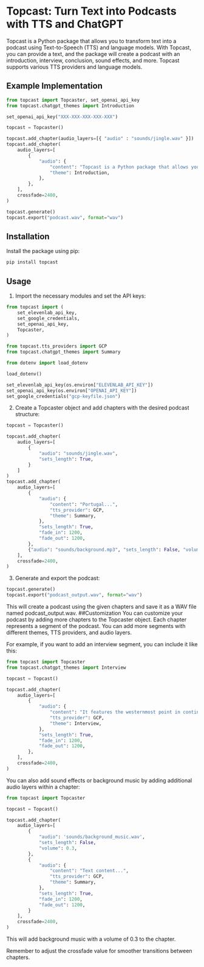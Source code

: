 # Topcast: Turn Text into Podcasts with TTS and ChatGPT

Topcast is a Python package that allows you to transform text into a podcast using Text-to-Speech (TTS) and language models. With Topcast, you can provide a text, and the package will create a podcast with an introduction, interview, conclusion, sound effects, and more. Topcast supports various TTS providers and language models.

## Example Implementation

```python
from topcast import Topcaster, set_openai_api_key
from topcast.chatgpt_themes import Introduction

set_openai_api_key("XXX-XXX-XXX-XXX-XXX")

topcast = Topcaster()

topcast.add_chapter(audio_layers=[{ "audio" : "sounds/jingle.wav" }])
topcast.add_chapter(
    audio_layers=[
        {
            "audio": {
                "content": "Topcast is a Python package that allows you to transform text into a podcast using Text-to-Speech (TTS) and language models. With Topcast, you can provide a text, and the package will create a podcast with an introduction, interview, conclusion, sound effects, and more. Topcast supports various TTS providers and language models.",
                "theme": Introduction,
            },
        },
    ],
    crossfade=2400,
)

topcast.generate()
topcast.export("podcast.wav", format="wav")


```

## Installation
Install the package using pip:

```bash
pip install topcast
```

## Usage

1. Import the necessary modules and set the API keys:

```python
from topcast import (
    set_elevenlab_api_key,
    set_google_credentials,
    set_openai_api_key,
    Topcaster,
)

from topcast.tts_providers import GCP
from topcast.chatgpt_themes import Summary

from dotenv import load_dotenv

load_dotenv()

set_elevenlab_api_key(os.environ["ELEVENLAB_API_KEY"])
set_openai_api_key(os.environ["OPENAI_API_KEY"])
set_google_credentials("gcp-keyfile.json")
```

2. Create a Topcaster object and add chapters with the desired podcast structure:

```python
topcast = Topcaster()

topcast.add_chapter(
    audio_layers=[
        {
            "audio": "sounds/jingle.wav",
            "sets_length": True,
        }
    ]
)
topcast.add_chapter(
    audio_layers=[
        {
            "audio": {
                "content": "Portugal...",
                "tts_provider": GCP,
                "theme": Summary,
            },
            "sets_length": True,
            "fade_in": 1200,
            "fade_out": 1200,
        },
        {"audio": "sounds/background.mp3", "sets_length": False, "volume": 0.5},
    ],
    crossfade=2400,
)

```

3. Generate and export the podcast:

```python
topcast.generate()
topcast.export("podcast_output.wav", format="wav")
```
This will create a podcast using the given chapters and save it as a WAV file named podcast_output.wav.
##Customization
You can customize your podcast by adding more chapters to the Topcaster object. Each chapter represents a segment of the podcast. You can add more segments with different themes, TTS providers, and audio layers.

For example, if you want to add an interview segment, you can include it like this:

```python
from topcast import Topcaster
from topcast.chatgpt_themes import Interview

topcast = Topcast()

topcast.add_chapter(
    audio_layers=[
        {
            "audio": {
                "content": "It features the westernmost point in continental Europe, and its Iberian portion is bordered to the west and south by the Atlantic Ocean and to the north and east by Spain...", # <- gets automatically converted into an interview script
                "tts_provider": GCP,
                "theme": Interview,
            },
            "sets_length": True,
            "fade_in": 1200,
            "fade_out": 1200,
        },
    ],
    crossfade=2400,
)


```

You can also add sound effects or background music by adding additional audio layers within a chapter:

```python
from topcast import Topcaster

topcast = Topcast()

topcast.add_chapter(
    audio_layers=[
        {
            "audio": 'sounds/background_music.wav',
            "sets_length": False,
            "volume": 0.3,
        },
        {
            "audio": {
                "content": "Text content...",
                "tts_provider": GCP,
                "theme": Summary,
            },
            "sets_length": True,
            "fade_in": 1200,
            "fade_out": 1200,
        }
    ],
    crossfade=2400,
)
```
This will add background music with a volume of 0.3 to the chapter.

Remember to adjust the crossfade value for smoother transitions between chapters.
